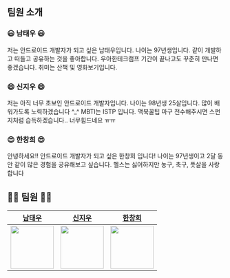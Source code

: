 ## 팀원 소개


### 😃 남태우 😃

저는 안드로이드 개발자가 되고 싶은 남태우입니다. 나이는 97년생입니다. 같이 개발하고 떠들고 공유하는 것을 좋아합니다.
우아한테크캠프 기간이 끝나고도 꾸준히 만나면 좋겠습니다. 취미는 산책 및 영화보기입니다. 

### 😄 신지우 😄 

저는 아직 너무 초보인 안드로이드 개발자입니다. 나이는 98년생 25살입니다. 많이 배워가도록 노력하겠습니다 ^_^
MBTI는 ISTP 입니다. 맥북꿀팁 마구 전수해주시면 스펀지처럼 습득하겠습니다.. 너무힘드네요 ㅠㅠ

### 😍 한창희 😍

안녕하세요!! 안드로이드 개발자가 되고 싶은 한창희 입니다! 나이는 97년생이고 2달 동안 같이 많은 경험을 공유해보고 싶습니다.
헬스는 싫어하지만 농구, 축구, 풋살을 사랑합니다


## 🤼‍♂️ 팀원 🤼‍♀️
|[남태우](https://github.com/bn-tw2020)|[신지우](https://github.com/sjw989)|[한창희](https://github.com/hanchang97)|
|:----:|:----:|:----:|  
|<img src="https://avatars.githubusercontent.com/u/66770613?v=4" width="100">|<img src="https://avatars.githubusercontent.com/u/82700895?v=4" width="100">|<img src="https://avatars.githubusercontent.com/u/69443895?v=4" width="100">|
